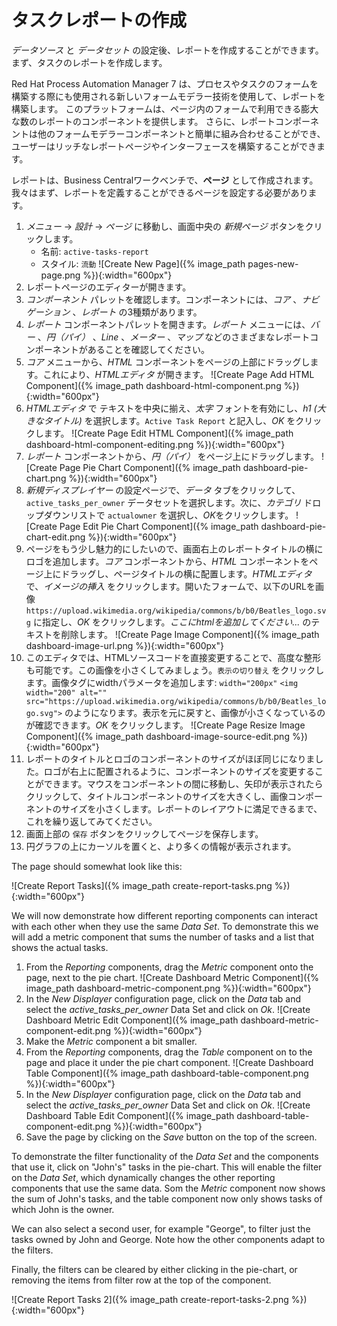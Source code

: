 # タスクレポートの作成

*データソース* と *データセット* の設定後、レポートを作成することができます。まず、タスクのレポートを作成します。

Red Hat Process Automation Manager 7 は、プロセスやタスクのフォームを構築する際にも使用される新しいフォームモデラー技術を使用して、レポートを構築します。
このプラットフォームは、ページ内のフォームで利用できる膨大な数のレポートのコンポーネントを提供します。
さらに、レポートコンポーネントは他のフォームモデラーコンポーネントと簡単に組み合わせることができ、ユーザーはリッチなレポートページやインターフェースを構築することができます。

レポートは、Business Centralワークベンチで、**ページ** として作成されます。我々はまず、レポートを定義することができるページを設定する必要があります。

1. *メニュー* -> *設計* -> *ページ* に移動し、画面中央の *新規ページ* ボタンをクリックします。
    - 名前: `active-tasks-report`
    - スタイル: `流動`
![Create New Page]({% image_path pages-new-page.png %}){:width="600px"}
1. レポートページのエディターが開きます。
2. *コンポーネント* パレットを確認します。コンポーネントには、*コア* 、*ナビゲーション* 、*レポート* の3種類があります。
3. *レポート* コンポーネントパレットを開きます。*レポート* メニューには、*バー* 、*円（パイ）* 、*Line* 、*メーター* 、*マップ* などのさまざまなレポートコンポーネントがあることを確認してください。
4. *コア* メニューから、*HTML* コンポーネントをページの上部にドラッグします。これにより、*HTMLエディタ* が開きます。
![Create Page Add HTML Component]({% image_path dashboard-html-component.png %}){:width="600px"}
6. *HTMLエディタ* で テキストを中央に揃え、*太字* フォントを有効にし、*h1 (大きなタイトル)* を選択します。`Active Task Report` と記入し、*OK* をクリックします。
![Create Page Edit HTML Component]({% image_path dashboard-html-component-editing.png %}){:width="600px"}
7. *レポート* コンポーネントから、*円（パイ）* をページ上にドラッグします。
![Create Page Pie Chart Component]({% image_path dashboard-pie-chart.png %}){:width="600px"}
8. *新規ディスプレイヤー* の設定ページで、*データ* タブをクリックして、`active_tasks_per_owner` データセットを選択します。次に、*カテゴリ* ドロップダウンリストで `actualowner` を選択し、*OK*をクリックします。
![Create Page Edit Pie Chart Component]({% image_path dashboard-pie-chart-edit.png %}){:width="600px"}
9. ページをもう少し魅力的にしたいので、画面右上のレポートタイトルの横にロゴを追加します。*コア* コンポーネントから、*HTML* コンポーネントをページ上にドラッグし、ページタイトルの横に配置します。*HTMLエディタ* で、*イメージの挿入* をクリックします。開いたフォームで、以下のURLを画像 `https://upload.wikimedia.org/wikipedia/commons/b/b0/Beatles_logo.svg` に指定し、*OK* をクリックします。*ここにhtmlを追加してください...* のテキストを削除します。
![Create Page Image Component]({% image_path dashboard-image-url.png %}){:width="600px"}
10. このエディタでは、HTMLソースコードを直接変更することで、高度な整形も可能です。この画像を小さくしてみましょう。`表示の切り替え` をクリックします。画像タグにwidthパラメータを追加します: `width="200px"`  `<img width="200" alt="" src="https://upload.wikimedia.org/wikipedia/commons/b/b0/Beatles_logo.svg">` のようになります。表示を元に戻すと、画像が小さくなっているのが確認できます。*OK* をクリックします。
![Create Page Resize Image Component]({% image_path dashboard-image-source-edit.png %}){:width="600px"}
11. レポートのタイトルとロゴのコンポーネントのサイズがほぼ同じになりました。ロゴが右上に配置されるように、コンポーネントのサイズを変更することができます。マウスをコンポーネントの間に移動し、矢印が表示されたらクリックして、タイトルコンポーネントのサイズを大きくし、画像コンポーネントのサイズを小さくします。レポートのレイアウトに満足できるまで、これを繰り返してみてください。
12. 画面上部の `保存` ボタンをクリックしてページを保存します。
13. 円グラフの上にカーソルを置くと、より多くの情報が表示されます。

The page should somewhat look like this:

![Create Report Tasks]({% image_path create-report-tasks.png %}){:width="600px"}

We will now demonstrate how different reporting components can interact with each other when they use the same *Data Set*. To demonstrate this we will add a metric component that sums the number of tasks and a list that shows the actual tasks.

1. From the *Reporting* components, drag the *Metric* component onto the page, next to the pie chart.
![Create Dashboard Metric Component]({% image_path dashboard-metric-component.png %}){:width="600px"}
2. In the *New Displayer* configuration page, click on the *Data* tab and select the *active_tasks_per_owner* Data Set and click on *Ok*.
![Create Dashboard Metric Edit Component]({% image_path dashboard-metric-component-edit.png %}){:width="600px"}
3. Make the *Metric* component a bit smaller.
4. From the *Reporting* components, drag the *Table* component on to the page and place it under the pie chart component.
![Create Dashboard Table Component]({% image_path dashboard-table-component.png %}){:width="600px"}
5. In the *New Displayer* configuration page, click on the *Data* tab and select the *active_tasks_per_owner* Data Set and click on *Ok*.
![Create Dashboard Table Edit Component]({% image_path dashboard-table-component-edit.png %}){:width="600px"}
6. Save the page by clicking on the *Save* button on the top of the screen.

To demonstrate the filter functionality of the *Data Set* and the components that use it, click on "John's" tasks in the pie-chart. This will enable the filter on the *Data Set*, which dynamically changes the other reporting components that use the same data. Som the *Metric* component now shows the sum of John's tasks, and the table component now only shows tasks of which John is the owner.

We can also select a second user, for example "George", to filter just the tasks owned by John and George. Note how the other components adapt to the filters.

Finally, the filters can be cleared by either clicking in the pie-chart, or removing the items from filter row at the top of the component.

![Create Report Tasks 2]({% image_path create-report-tasks-2.png %}){:width="600px"}
